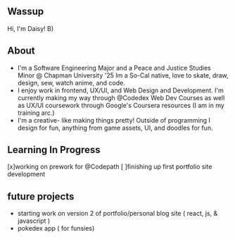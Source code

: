 ## Wassup  

Hi, I'm Daisy! B)

## About
-  I'm a Software Engineering Major and a Peace and Justice Studies Minor @ Chapman University '25 <break>
    Im a So-Cal native, love to skate, draw, design, sew, watch anime, and code. 
- I enjoy work in frontend, UX/UI, and Web Design and Development.
    I'm currently making my way through @Codedex Web Dev Courses as well as UX/UI coursework through Google's Coursera resources (I am in my training arc.)
- I'm a creative- like making things pretty!
    Outside of programming I design for fun, anything from game assets, UI, and doodles for fun.

## Learning In Progress
[x]working on prework for @Codepath
[ ]finishing up first portfolio site development

## future projects
- starting work on version 2 of portfolio/personal blog site ( react, js, & javascript )
- pokedex app ( for funsies)
